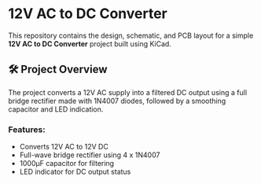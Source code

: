 # 12V AC to DC Converter

This repository contains the design, schematic, and PCB layout for a simple **12V AC to DC Converter** project built using KiCad. 

## 🛠️ Project Overview

The project converts a 12V AC supply into a filtered DC output using a full bridge rectifier made with 1N4007 diodes, followed by a smoothing capacitor and LED indication.

### Features:
- Converts 12V AC to 12V DC
- Full-wave bridge rectifier using 4 x 1N4007
- 1000μF capacitor for filtering
- LED indicator for DC output status 
